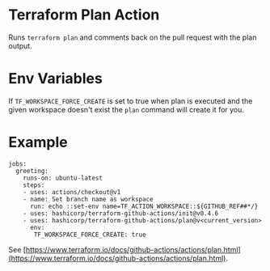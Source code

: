 # Terraform Plan Action
Runs `terraform plan` and comments back on the pull request with the plan output.

# Env Variables

If `TF_WORKSPACE_FORCE_CREATE` is set to true when plan is executed and the given workspace doesn't exist the `plan` command will create it for you.

# Example

```
jobs:
  greeting:
    runs-on: ubuntu-latest
    steps:
    - uses: actions/checkout@v1
    - name: Set branch name as workspace
      run: echo ::set-env name=TF_ACTION_WORKSPACE::${GITHUB_REF##*/}
    - uses: hashicorp/terraform-github-actions/init@v0.4.6
    - uses: hashicorp/terraform-github-actions/plan@v<current_version>
      env:
       TF_WORKSPACE_FORCE_CREATE: true
```

See [https://www.terraform.io/docs/github-actions/actions/plan.html](https://www.terraform.io/docs/github-actions/actions/plan.html).
